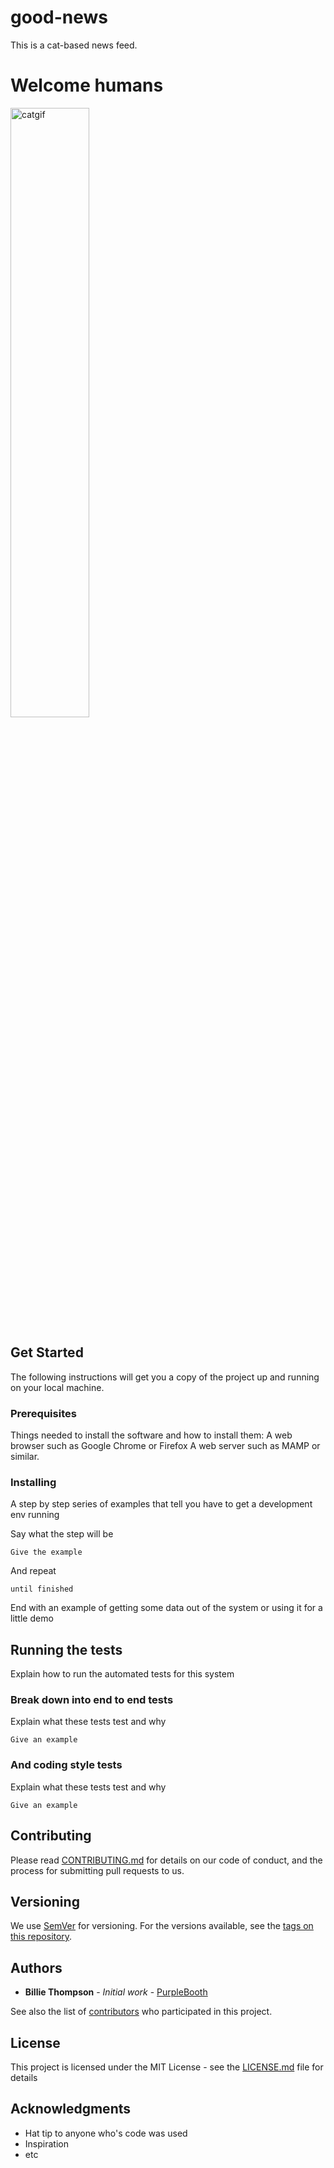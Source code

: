 # good-news

This is a cat-based news feed.

# Welcome humans
[<img src="https://media.giphy.com/media/J3juS9woXYq5i/giphy.gif" alt="catgif" width="50%">](https://media.giphy.com/media/J3juS9woXYq5i/giphy.gif)

## Get Started

The following instructions will get you a copy of the project up and running on your local machine.

### Prerequisites

Things needed to install the software and how to install them:
A web browser such as Google Chrome or Firefox
A web server such as MAMP or similar.

### Installing

A step by step series of examples that tell you have to get a development env running

Say what the step will be

```
Give the example
```

And repeat

```
until finished
```

End with an example of getting some data out of the system or using it for a little demo

## Running the tests

Explain how to run the automated tests for this system

### Break down into end to end tests

Explain what these tests test and why

```
Give an example
```

### And coding style tests

Explain what these tests test and why

```
Give an example
```


## Contributing

Please read [CONTRIBUTING.md](https://gist.github.com/PurpleBooth/b24679402957c63ec426) for details on our code of conduct, and the process for submitting pull requests to us.

## Versioning

We use [SemVer](http://semver.org/) for versioning. For the versions available, see the [tags on this repository](https://github.com/your/project/tags). 

## Authors

* **Billie Thompson** - *Initial work* - [PurpleBooth](https://github.com/PurpleBooth)

See also the list of [contributors](https://github.com/your/project/contributors) who participated in this project.

## License

This project is licensed under the MIT License - see the [LICENSE.md](LICENSE.md) file for details

## Acknowledgments

* Hat tip to anyone who's code was used
* Inspiration
* etc
